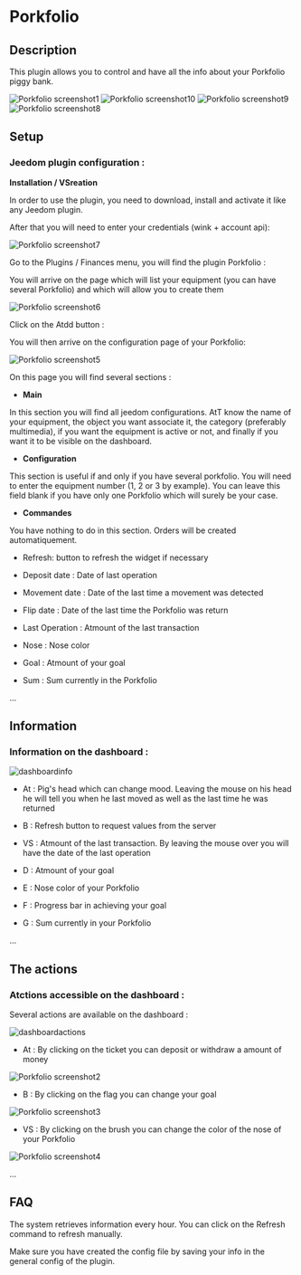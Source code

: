 Porkfolio 
=========

Description 
-----------

This plugin allows you to control and have all the info about your
Porkfolio piggy bank.

![Porkfolio screenshot1](../images/porkfolio_screenshot1.jpg)
![Porkfolio screenshot10](../images/porkfolio_screenshot10.jpg)
![Porkfolio screenshot9](../images/porkfolio_screenshot9.jpg)
![Porkfolio screenshot8](../images/porkfolio_screenshot8.jpg)

Setup 
-------------

### Jeedom plugin configuration : 

**Installation / VSreation**

In order to use the plugin, you need to download, install and
activate it like any Jeedom plugin.

After that you will need to enter your credentials (wink + account
api):

![Porkfolio screenshot7](../images/porkfolio_screenshot7.jpg)

Go to the Plugins / Finances menu, you will find the plugin
Porkfolio :

You will arrive on the page which will list your equipment (you can
have several Porkfolio) and which will allow you to create them

![Porkfolio screenshot6](../images/porkfolio_screenshot6.jpg)

Click on the Atdd button :

You will then arrive on the configuration page of your Porkfolio:

![Porkfolio screenshot5](../images/porkfolio_screenshot5.jpg)

On this page you will find several sections :

-   **Main**

In this section you will find all jeedom configurations. AtT
know the name of your equipment, the object you want
associate it, the category (preferably multimedia), if you want
the equipment is active or not, and finally if you want it to be
visible on the dashboard.

-   **Configuration**

This section is useful if and only if you have several
porkfolio. You will need to enter the equipment number (1, 2 or 3 by
example). You can leave this field blank if you have only one
Porkfolio which will surely be your case.

-   **Commandes**

You have nothing to do in this section. Orders will be created
automatiquement.

-   Refresh: button to refresh the widget if necessary

-   Deposit date : Date of last operation

-   Movement date : Date of the last time a movement was
    detected

-   Flip date : Date of the last time the Porkfolio was
    return

-   Last Operation : Atmount of the last transaction

-   Nose : Nose color

-   Goal : Atmount of your goal

-   Sum : Sum currently in the Porkfolio

…

Information 
----------------

### Information on the dashboard : 

![dashboardinfo](../images/dashboardinfo.jpg)

-   At : Pig's head which can change mood. Leaving the mouse
    on his head he will tell you when he last moved
    as well as the last time he was returned

-   B : Refresh button to request values from the server

-   VS : Atmount of the last transaction. By leaving the mouse over
    you will have the date of the last operation

-   D : Atmount of your goal

-   E : Nose color of your Porkfolio

-   F : Progress bar in achieving your goal

-   G : Sum currently in your Porkfolio

…

The actions 
-----------

### Atctions accessible on the dashboard : 

Several actions are available on the dashboard :

![dashboardactions](../images/dashboardactions.jpg)

-   At : By clicking on the ticket you can deposit or withdraw a
    amount of money

![Porkfolio screenshot2](../images/porkfolio_screenshot2.jpg)

-   B : By clicking on the flag you can change your goal

![Porkfolio screenshot3](../images/porkfolio_screenshot3.jpg)

-   VS : By clicking on the brush you can change the color of the
    nose of your Porkfolio

![Porkfolio screenshot4](../images/porkfolio_screenshot4.jpg)

…

FAQ 
---

The system retrieves information every hour. You can
click on the Refresh command to refresh manually.

Make sure you have created the config file by saving your info in
the general config of the plugin.
